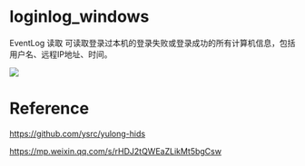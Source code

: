 # loginlog_windows

EventLog 读取 
可读取登录过本机的登录失败或登录成功的所有计算机信息，包括用户名、远程IP地址、时间。

![](https://github.com/uknowsec/loginlog_windows/blob/master/%E5%BE%AE%E4%BF%A1%E5%9B%BE%E7%89%87_20190829150215.png)



# Reference
https://github.com/ysrc/yulong-hids

https://mp.weixin.qq.com/s/rHDJ2tQWEaZLikMt5bgCsw

